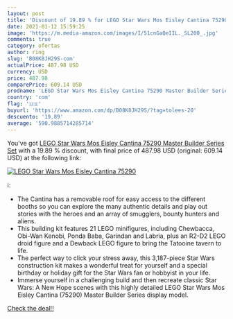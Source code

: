 ```yaml
---
layout: post
title: 'Discount of 19.89 % for LEGO Star Wars Mos Eisley Cantina 75290 '
date: 2021-01-12 15:59:25
image: 'https://m.media-amazon.com/images/I/51cnGaQeIIL._SL200_.jpg'
comments: true
category: ofertas
author: ring
slug: 'B08K8JH29S-com'
actualPrice: 487.98 USD
currency: USD
price: 487.98
comparePrice: 609.14 USD
prodname: 'LEGO Star Wars Mos Eisley Cantina 75290 Master Builder Series Set'
country: 'com'
flag: '🇺🇸'
buyurl: 'https://www.amazon.com/dp/B08K8JH29S/?tag=tolees-20'
descuento: '19.89'
average: '590.9885714285714'
---
```


You've got [LEGO Star Wars Mos Eisley Cantina 75290 Master Builder Series Set](https://www.amazon.com/dp/B08K8JH29S/?tag=tolees-20) with a  19.89 % discount, with final price of 487.98 USD (original: 609.14 USD) at the following link:

[![LEGO Star Wars Mos Eisley Cantina 75290 ](https://m.media-amazon.com/images/I/51cnGaQeIIL._SL200_.jpg)](https://www.amazon.com/dp/B08K8JH29S/?tag=tolees-20)

ℹ️:

- The Cantina has a removable roof for easy access to the different booths so you can explore the many authentic details and play out stories with the heroes and an array of smugglers, bounty hunters and aliens.
- This building kit features 21 LEGO minifigures, including Chewbacca, Obi-Wan Kenobi, Ponda Baba, Garindan and Labria, plus an R2-D2 LEGO droid figure and a Dewback LEGO figure to bring the Tatooine tavern to life.
- The perfect way to click your stress away, this 3,187-piece Star Wars construction kit makes a wonderful treat for yourself and a special birthday or holiday gift for the Star Wars fan or hobbyist in your life.
- Immerse yourself in a challenging build and then recreate classic Star Wars: A New Hope scenes with this highly detailed LEGO Star Wars Mos Eisley Cantina (75290) Master Builder Series display model.

[Check the deal!!](https://www.amazon.com/dp/B08K8JH29S/?tag=tolees-20)
